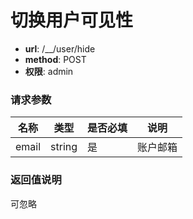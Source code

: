 切换用户可见性
=======

- **url**: /__/user/hide
- **method**: POST
- **权限**: admin

### 请求参数

|  名称 |  类型  | 是否必填 |   说明   |
|-------|--------|----------|----------|
| email | string | 是       | 账户邮箱 |

### 返回值说明

可忽略
